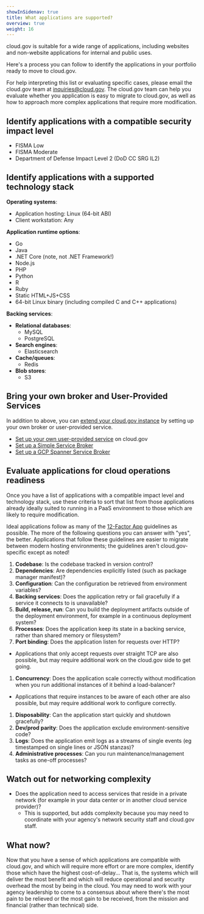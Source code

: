 ```yaml
---
showInSidenav: true
title: What applications are supported?
overview: true
weight: 16
---
```


cloud.gov is suitable for a wide range of applications, including websites and non-website applications for internal and public uses.

Here's a process you can follow to identify the applications in your portfolio ready to move to cloud.gov.
<!--more-->

For help interpreting this list or evaluating specific cases, please email the cloud.gov team at [inquiries@cloud.gov](mailto:inquiries@cloud.gov). The cloud.gov team can help you evaluate whether you application is easy to migrate to cloud.gov, as well as how to approach more complex applications that require more modification. 

## Identify applications with a compatible security impact level
- FISMA Low
- FISMA Moderate
- Department of Defense Impact Level 2 (DoD CC SRG IL2)
<!-- The abbreviation used in the line above is intended to make this page easier for search engines to find. --> 

## Identify applications with a supported technology stack

**Operating systems**: 

- Application hosting: Linux (64-bit ABI)
- Client workstation: Any

**Application runtime options**:

- Go
- Java
- .NET Core (note, not .NET Framework!)
- Node.js
- PHP
- Python
- R
- Ruby
- Static HTML+JS+CSS
- 64-bit Linux binary (including compiled C and C++ applications)

**Backing services**:

- **Relational databases**:
  - MySQL
  - PostgreSQL
- **Search engines**:
  - Elasticsearch
- **Cache/queues**:
  - Redis
- **Blob stores**:
  - S3

## Bring your own broker and User-Provided Services
In addition to above, you can [extend your cloud.gov instance](https://cloud.gov/docs/services/intro/) by setting up your own broker or user-provided service. 
* [Set up your own user-provided service](https://cloud.gov/docs/services/intro/#setting-up-user-provided-service-instances) on cloud.gov
* [Set up a Simple Service Broker](https://github.com/cloud-gov/cf-byo-broker/tree/master/simple-service-broker)
* [Set up a GCP Spanner Service Broker](https://github.com/cloud-gov/cf-byo-broker/tree/master/gcp-service-broker)

## Evaluate applications for cloud operations readiness
Once you have a list of applications with a compatible impact level and technology stack, use these criteria to sort that list from those applications already ideally suited to running in a PaaS environment to those which are likely to require modification.

Ideal applications follow as many of the [12-Factor App](https://12factor.net/) guidelines as possible. The more of the following questions you can answer with "yes", the better. Applications that follow these guidelines are easier to migrate between modern hosting environments; the guidelines aren't cloud.gov-specific except as noted!

1. **Codebase**: Is the codebase tracked in version control?
1. **Dependencies**: Are dependencies explicitly listed (such as package manager manifest)?
1. **Configuration**: Can the configuration be retrieved from environment variables?
1. **Backing services**: Does the application retry or fail gracefully if a service it connects to is unavailable?
1. **Build, release, run**: Can you build the deployment artifacts outside of the deployment environment, for example in a continuous deployment system?
1. **Processes**: Does the application keep its state in a backing service, rather than shared memory or filesystem?
1. **Port binding**: Does the application listen for requests over HTTP?
  - Applications that only accept requests over straight TCP are also possible, but may require additional work on the cloud.gov side to get going.
1. **Concurrency**: Does the application scale correctly without modification when you run additional instances of it behind a load-balancer?
  - Applications that require instances to be aware of each other are also possible, but may require additional work to configure correctly.
1. **Disposability**: Can the application start quickly and shutdown gracefully?
1. **Dev/prod parity**: Does the application exclude environment-sensitive code?
1. **Logs**: Does the application emit logs as a streams of single events (eg timestamped on single lines or JSON stanzas)?
1. **Administrative processes**: Can you run maintenance/management tasks as one-off processes?

## Watch out for networking complexity

- Does the application need to access services that reside in a private network (for example in your data center or in another cloud service provider)?
    - This is supported, but adds complexity because you may need to coordinate with your agency's network security staff and cloud.gov staff.

## What now?
Now that you have a sense of which applications are compatible with cloud.gov, and which will require more effort or are more complex, identify those which have the highest cost-of-delay... That is, the systems which will deliver the most benefit and which will reduce operational and security overhead the most by being in the cloud. You may need to work with your agency leadership to come to a consensus about where there's the most pain to be relieved or the most gain to be received, from the mission and financial (rather than technical) side.
